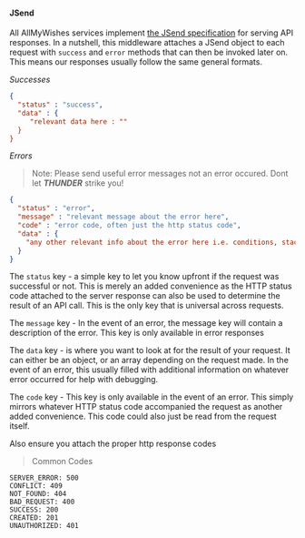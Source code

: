 #### JSend

All AllMyWishes services implement [the JSend specification](https://github.com/omniti-labs/jsend) for serving API responses. In a nutshell, this middleware attaches a JSend object to each request with `success` and `error` methods that can then be invoked later on. This means our responses usually follow the same general formats.

_Successes_

```json
{
  "status" : "success",
  "data" : {
     "relevant data here : ""
  }
}
```

_Errors_ 
> Note: Please send useful error messages not an error occured. Dont let ***THUNDER*** strike you!
```json
{
  "status" : "error",
  "message" : "relevant message about the error here",
  "code" : "error code, often just the http status code",
  "data" : {
    "any other relevant info about the error here i.e. conditions, stack traces etc" : ""
  }
}
```

The `status` key - a simple key to let you know upfront if the request was successful or not. This is merely an added convenience as the HTTP status code attached to the server response can also be used to determine the result of an API call. This is the only key that is universal across requests.

The `message` key - In the event of an error, the message key will contain a description of the error. This key is only available in error responses

The `data` key - is where you want to look at for the result of your request. It can either be an object, or an array depending on the request made. In the event of an error, this usually filled with additional information on whatever error occurred for help with debugging.

The `code` key - This key is only available in the event of an error. This simply mirrors whatever HTTP status code accompanied the request as another added convenience. This code could also just be read from the request itself.

Also ensure you attach the proper http response codes
> Common Codes
```
SERVER_ERROR: 500
CONFLICT: 409
NOT_FOUND: 404
BAD_REQUEST: 400
SUCCESS: 200
CREATED: 201
UNAUTHORIZED: 401
```



